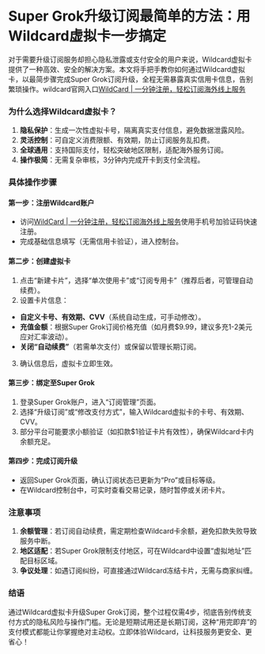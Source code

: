 # Super Grok升级订阅最简单的方法：用Wildcard虚拟卡一步搞定

对于需要升级订阅服务却担心隐私泄露或支付安全的用户来说，Wildcard虚拟卡提供了一种高效、安全的解决方案。本文将手把手教你如何通过Wildcard虚拟卡，以最简步骤完成Super Grok订阅升级，全程无需暴露真实信用卡信息，告别繁琐操作。wildcard官网入口[WildCard | 一分钟注册，轻松订阅海外线上服务](https://bewildcard.com/i/CEO)

### **为什么选择Wildcard虚拟卡？**

1. **隐私保护**：生成一次性虚拟卡号，隔离真实支付信息，避免数据泄露风险。
2. **灵活控制**：可自定义消费限额、有效期，防止订阅服务乱扣费。
3. **全球通用**：支持国际支付，轻松突破地区限制，适配海外服务订阅。
4. **操作极简**：无需复杂审核，3分钟内完成开卡到支付全流程。

### **具体操作步骤**

#### **第一步：注册Wildcard账户**

- 访问[WildCard | 一分钟注册，轻松订阅海外线上服务](https://bewildcard.com/i/CEO)使用手机号加验证码快速注册。
- 完成基础信息填写（无需信用卡验证），进入控制台。

#### **第二步：创建虚拟卡**

1. 点击“新建卡片”，选择“单次使用卡”或“订阅专用卡”（推荐后者，可管理自动续费）。
2. 设置卡片信息：
  - **自定义卡号、有效期、CVV**（系统自动生成，可手动修改）。
  - **充值金额**：根据Super Grok订阅价格充值（如月费$9.99，建议多充1-2美元应对汇率波动）。
  - **关闭“自动续费”**（若需单次支付）或保留以管理长期订阅。
3. 确认信息后，虚拟卡立即生效。

#### **第三步：绑定至Super Grok**

1. 登录Super Grok账户，进入“订阅管理”页面。
2. 选择“升级订阅”或“修改支付方式”，输入Wildcard虚拟卡的卡号、有效期、CVV。
3. 部分平台可能要求小额验证（如扣款$1验证卡片有效性），确保Wildcard卡内余额充足。

#### **第四步：完成订阅升级**

- 返回Super Grok页面，确认订阅状态已更新为“Pro”或目标等级。
- 在Wildcard控制台中，可实时查看交易记录，随时暂停或关闭卡片。

### **注意事项**

1. **余额管理**：若订阅自动续费，需定期检查Wildcard卡余额，避免扣款失败导致服务中断。
2. **地区适配**：若Super Grok限制支付地区，可在Wildcard中设置“虚拟地址”匹配目标区域。
3. **争议处理**：如遇订阅纠纷，可直接通过Wildcard冻结卡片，无需与商家纠缠。

### **结语**

通过Wildcard虚拟卡升级Super Grok订阅，整个过程仅需4步，彻底告别传统支付方式的隐私风险与操作门槛。无论是短期试用还是长期订阅，这种“用完即弃”的支付模式都能让你掌握绝对主动权。立即体验Wildcard，让科技服务更安全、更省心！
